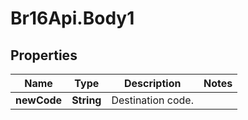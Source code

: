 # Br16Api.Body1

## Properties
Name | Type | Description | Notes
------------ | ------------- | ------------- | -------------
**newCode** | **String** | Destination code. | 


